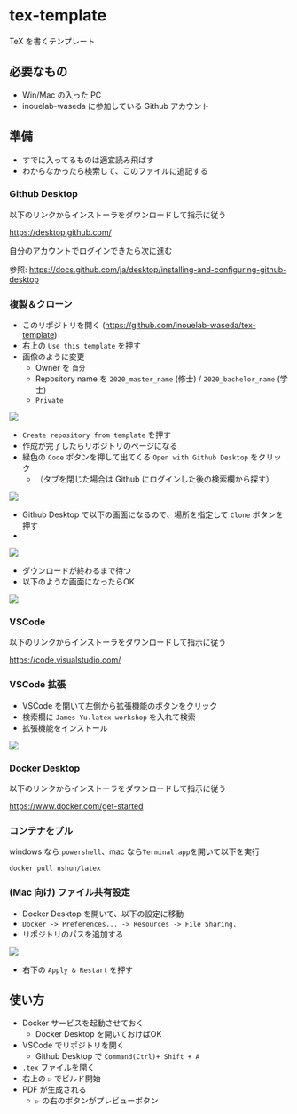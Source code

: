 # tex-template

TeX を書くテンプレート

## 必要なもの

- Win/Mac の入った PC
- inouelab-waseda に参加している Github アカウント

## 準備

- すでに入ってるものは適宜読み飛ばす
- わからなかったら検索して、このファイルに追記する

### Github Desktop

以下のリンクからインストーラをダウンロードして指示に従う

https://desktop.github.com/

自分のアカウントでログインできたら次に進む

参照: https://docs.github.com/ja/desktop/installing-and-configuring-github-desktop

### 複製＆クローン

- このリポジトリを開く (https://github.com/inouelab-waseda/tex-template)
- 右上の `Use this template` を押す
- 画像のように変更
  - Owner を `自分`
  - Repository name を `2020_master_name` (修士) / `2020_bachelor_name` (学士)
  - `Private`

![](./img/use-template.png)

- `Create repository from template` を押す
- 作成が完了したらリポジトリのページになる
- 緑色の `Code` ボタンを押して出てくる `Open with Github Desktop` をクリック
  - （タブを閉じた場合は Github にログインした後の検索欄から探す）

![](./img/open-neko.png)

- Github Desktop で以下の画面になるので、場所を指定して `Clone` ボタンを押す
-
![](./img/clone.png)

- ダウンロードが終わるまで待つ
- 以下のような画面になったらOK

![](./img/neko.png)

### VSCode

以下のリンクからインストーラをダウンロードして指示に従う

https://code.visualstudio.com/

### VSCode 拡張

- VSCode を開いて左側から拡張機能のボタンをクリック
- 検索欄に `James-Yu.latex-workshop` を入れて検索
- 拡張機能をインストール

![](./img/latex-workshop.png)

### Docker Desktop

以下のリンクからインストーラをダウンロードして指示に従う

https://www.docker.com/get-started

### コンテナをプル

windows なら `powershell`、mac なら`Terminal.app`を開いて以下を実行

```
docker pull nshun/latex
```

### (Mac 向け) ファイル共有設定

- Docker Desktop を開いて、以下の設定に移動
- `Docker -> Preferences... -> Resources -> File Sharing.`
- リポジトリのパスを追加する

![](./img/mac-docker-preferences.png)

- 右下の `Apply & Restart` を押す

## 使い方

- Docker サービスを起動させておく
  - Docker Desktop を開いておけばOK
- VSCode でリポジトリを開く
  - Github Desktop で `Command(Ctrl)+ Shift + A`
- `.tex` ファイルを開く
- 右上の `▷` でビルド開始
- PDF が生成される
  - `▷` の右のボタンがプレビューボタン
